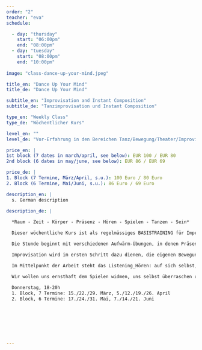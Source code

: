 ```yaml
---
order: "2"
teacher: "eva"
schedule:

  - day: "thursday"
    start: "06:00pm"
    end: "08:00pm"
  - day: "tuesday"
    start: "08:00pm"
    end: "10:00pm"  
    
image: "class-dance-up-your-mind.jpeg"

title_en: "Dance Up Your Mind"
title_de: "Dance Up Your Mind"

subtitle_en: "Improvisation and Instant Composition"
subtitle_de: "Tanzimprovisation und Instant Composition"

type_en: "Weekly Class"
type_de: "Wöchentlicher Kurs"

level_en: ""
level_de: "Vor-Erfahrung in den Bereichen Tanz/Bewegung/Theater/Improvisation ist erwünscht, aber nicht zwingend notwendig."

price_en: |
1st block (7 dates in march/april, see below): EUR 100 / EUR 80   
2nd block (6 dates in may/june, see below): EUR 86 / EUR 69 

price_de: |
1. Block (7 Termine, März/April, s.u.): 100 Euro / 80 Euro   
2. Block (6 Termine, Mai/Juni, s.u.): 86 Euro / 69 Euro 

description_en: |
  s. German description

description_de: |
  
  *Raum - Zeit - Körper - Präsenz - Hören - Spielen - Tanzen - Sein*   

  Dieser wöchentliche Kurs ist als regelmässiges BASISTRAINING für Improvisation und Instant Composition in einer festen Gruppe gedacht. 

  Die Stunde beginnt mit verschiedenen Aufwärm-Übungen, in denen Präsenz und Körperwahrnehmung geschult wird und sich die Aufmerksamkeit auf das JETZT fokussiert. Schwerkraft, Raum, Dynamik und Zeit werden erforscht, die Verbindung von Atem, Stimme und Bewegung erkundet. 

  Improvisation wird im ersten Schritt dazu dienen, die eigenen Bewegungsmöglichkeiten zu erweitern und sich von vorgeschriebenen Formen zu lösen. Im weiteren Verlauf werden die TeilnehmerInnen in komplexere Strukturen der Solo- und Gruppenimprovisation eingeführt.

  Im Mittelpunkt der Arbeit steht das Listening_Hören: auf sich selbst, auf die Gruppe, auf den Raum, auf die uns umgebenen Geräusche, auf das, was IST. Dieses HÖREN dient als Inspiration und lässt uns Impulse aufgreifen, darauf reagieren und den Moment bewusst gestalten. Aus Improvisationen entstehen Kompositionen aus dem Moment heraus, allein und in der Interaktion mit einem Partner oder der Gruppe. 

  Wir wollen uns ernsthaft dem Spielen widmen, uns selbst überraschen und die Balance zwischen Freiheit und Festlegung erforschen...  
  
  Donnerstag, 18-20h        
  1. Block, 7 Termine: 15./22./29. März, 5./12./19./26. April    
  2. Block, 6 Termine: 17./24./31. Mai, 7./14./21. Juni
 
  
  
  
 
 

---
```


